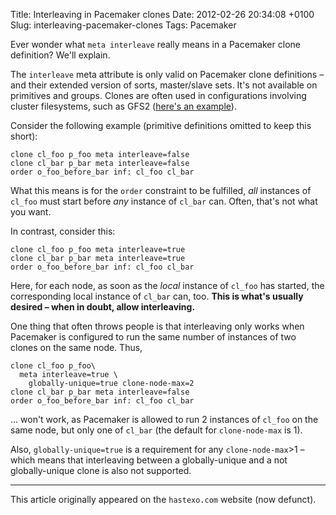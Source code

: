 Title: Interleaving in Pacemaker clones
Date: 2012-02-26 20:34:08 +0100
Slug: interleaving-pacemaker-clones
Tags: Pacemaker

Ever wonder what `meta interleave` really means in a Pacemaker clone
definition? We'll explain.

The `interleave` meta attribute is only valid on Pacemaker clone
definitions – and their extended version of sorts, master/slave
sets. It's not available on primitives and groups. Clones are often
used in configurations involving cluster filesystems, such as GFS2
([here's an example]({filename}gfs2-pacemaker-debianubuntu.md)).

Consider the following example (primitive definitions omitted to keep
this short):

```
clone cl_foo p_foo meta interleave=false
clone cl_bar p_bar meta interleave=false
order o_foo_before_bar inf: cl_foo cl_bar
```

What this means is for the `order` constraint to be fulfilled, *all*
instances of `cl_foo` must start before *any* instance of `cl_bar`
can. Often, that's not what you want.

In contrast, consider this:

```
clone cl_foo p_foo meta interleave=true
clone cl_bar p_bar meta interleave=true
order o_foo_before_bar inf: cl_foo cl_bar
```

Here, for each node, as soon as the *local* instance of `cl_foo` has
started, the corresponding local instance of `cl_bar` can, too. **This
is what's usually desired – when in doubt, allow interleaving.**

One thing that often throws people is that interleaving only works
when Pacemaker is configured to run the same number of instances of
two clones on the same node. Thus,

```
clone cl_foo p_foo\
  meta interleave=true \
    globally-unique=true clone-node-max=2
clone cl_bar p_bar meta interleave=false
order o_foo_before_bar inf: cl_foo cl_bar
```

... won't work, as Pacemaker is allowed to run 2 instances of `cl_foo`
on the same node, but only one of `cl_bar` (the default for
`clone-node-max` is 1).

Also, `globally-unique=true` is a requirement for any
`clone-node-max`>1 – which means that interleaving between a
globally-unique and a not globally-unique clone is also not supported.
* * *

This article originally appeared on the `hastexo.com` website (now defunct).
